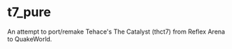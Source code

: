 # t7_pure

An attempt to port/remake Tehace's The Catalyst (thct7) from Reflex Arena to QuakeWorld.
